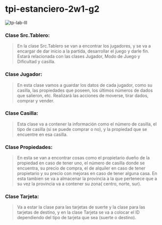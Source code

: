 # tpi-estanciero-2w1-g2

![tp-lab-lll](https://github.com/LCIII-2023/tpi-estanciero-2w1-g2/assets/142741266/36631b21-776d-4a51-9ae1-40bd65bb44e1)

###  Clase Src.Tablero: 

> En la clase Src.Tablero se van a encontrar los jugadores, y se va a encargar de dar inicio a la partida, desarrollar el juego y darle fin. Estará relacionada con las clases Jugador, Modo de Juego y Dificultad y casilla.

### Clase Jugador: 

> En esta clase vamos a guardar los datos de cada jugador, como su casilla, las propiedades que poseen, los últimos números de dados que salieron, etc. Realizará las acciones de moverse, tirar dados, comprar y vender.

### Clase Casilla: 

>Esta clase va a contener la información como el número de casilla, el tipo de casilla (si se puede comprar o no), y la propiedad que se encuentre en esa casilla.


### Clase Propiedades: 

>En esta se van a encontrar cosas como el propietario dueño de la propiedad en caso de tener uno, el número de casilla donde se encuentra, su precio de compra, el de alquiler en caso de tener propietario y su precio con mejoras en caso de tener alguna casa. En esta tambien se va a almacenar la provincia a la que pertenece que a su vez la provincia va a contener su zona( centro, norte, sur).

### Clase Tarjeta:

> Va a estar la clase para las tarjetas de suerte y la clase para las tarjetas de destino, y en la clase Tarjeta se va a colocar el ID dependiendo del tipo de tarjeta que sea (suerte o destino).